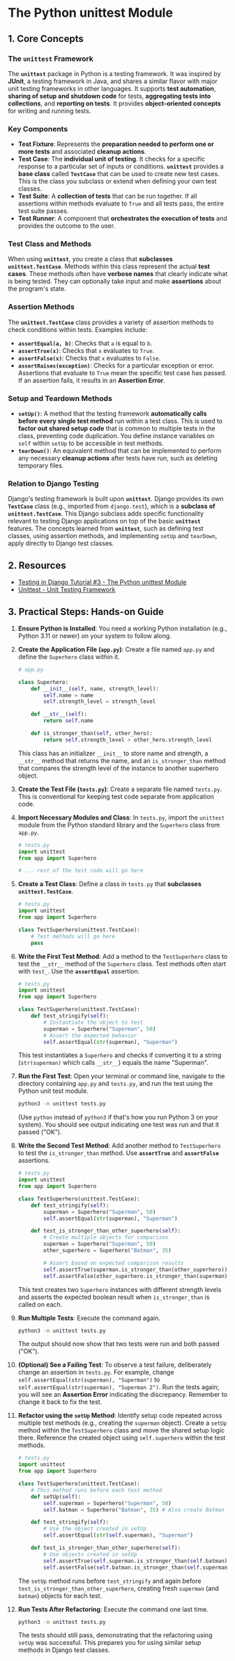 # The Python unittest Module

## 1. Core Concepts

### The `unittest` Framework

The **`unittest`** package in Python is a testing framework. It was inspired by **JUnit**, a testing framework in Java, and shares a similar flavor with major unit testing frameworks in other languages. It supports **test automation**, **sharing of setup and shutdown code** for tests, **aggregating tests into collections**, and **reporting on tests**. It provides **object-oriented concepts** for writing and running tests.

### Key Components

- **Test Fixture**: Represents the **preparation needed to perform one or more tests** and associated **cleanup actions**.
- **Test Case**: The **individual unit of testing**. It checks for a specific response to a particular set of inputs or conditions. **`unittest`** provides a **base class** called **`TestCase`** that can be used to create new test cases. This is the class you subclass or extend when defining your own test classes.
- **Test Suite**: A **collection of tests** that can be run together. If all assertions within methods evaluate to `True` and all tests pass, the entire test suite passes.
- **Test Runner**: A component that **orchestrates the execution of tests** and provides the outcome to the user.

### Test Class and Methods

When using **`unittest`**, you create a class that **subclasses `unittest.TestCase`**. Methods within this class represent the actual **test cases**. These methods often have **verbose names** that clearly indicate what is being tested. They can optionally take input and make **assertions** about the program's state.

### Assertion Methods

The **`unittest.TestCase`** class provides a variety of assertion methods to check conditions within tests. Examples include:

- **`assertEqual(a, b)`**: Checks that `a` is equal to `b`.
- **`assertTrue(x)`**: Checks that `x` evaluates to `True`.
- **`assertFalse(x)`**: Checks that `x` evaluates to `False`.
- **`assertRaises(exception)`**: Checks for a particular exception or error.
  Assertions that evaluate to `True` mean the specific test case has passed. If an assertion fails, it results in an **Assertion Error**.

### Setup and Teardown Methods

- **`setUp()`**: A method that the testing framework **automatically calls before every single test method** run within a test class. This is used to **factor out shared setup code** that is common to multiple tests in the class, preventing code duplication. You define instance variables on `self` within `setUp` to be accessible in test methods.
- **`tearDown()`**: An equivalent method that can be implemented to perform any necessary **cleanup actions** after tests have run, such as deleting temporary files.

### Relation to Django Testing

Django's testing framework is built upon **`unittest`**. Django provides its own **`TestCase`** class (e.g., imported from `django.test`), which is a **subclass of `unittest.TestCase`**. This Django subclass adds specific functionality relevant to testing Django applications on top of the basic **`unittest`** features. The concepts learned from **`unittest`**, such as defining test classes, using assertion methods, and implementing `setUp` and `tearDown`, apply directly to Django test classes.

## 2. Resources

- [Testing in Django Tutorial #3 - The Python unittest Module](https://youtu.be/Ob25drPBgu0?si=-5MQTcXMDwO1hBEa)
- [Unittest - Unit Testing Framework](https://docs.python.org/3/library/unittest.html)

## 3. Practical Steps: Hands-on Guide

1.  **Ensure Python is Installed**: You need a working Python installation (e.g., Python 3.11 or newer) on your system to follow along.

2.  **Create the Application File (`app.py`)**: Create a file named `app.py` and define the `Superhero` class within it.

    ```python
    # app.py

    class Superhero:
        def __init__(self, name, strength_level):
            self.name = name
            self.strength_level = strength_level

        def __str__(self):
            return self.name

        def is_stronger_than(self, other_hero):
            return self.strength_level > other_hero.strength_level
    ```

    This class has an initializer `__init__` to store name and strength, a `__str__` method that returns the name, and an `is_stronger_than` method that compares the strength level of the instance to another superhero object.

3.  **Create the Test File (`tests.py`)**: Create a separate file named `tests.py`. This is conventional for keeping test code separate from application code.

4.  **Import Necessary Modules and Class**: In `tests.py`, import the `unittest` module from the Python standard library and the `Superhero` class from `app.py`.

    ```python
    # tests.py
    import unittest
    from app import Superhero

    # ... rest of the test code will go here
    ```

5.  **Create a Test Class**: Define a class in `tests.py` that **subclasses `unittest.TestCase`**.

    ```python
    # tests.py
    import unittest
    from app import Superhero

    class TestSuperhero(unittest.TestCase):
        # Test methods will go here
        pass
    ```

6.  **Write the First Test Method**: Add a method to the `TestSuperhero` class to test the `__str__` method of the `Superhero` class. Test methods often start with `test_`. Use the **`assertEqual`** assertion.

    ```python
    # tests.py
    import unittest
    from app import Superhero

    class TestSuperhero(unittest.TestCase):
        def test_stringify(self):
            # Instantiate the object to test
            superman = Superhero("Superman", 50)
            # Assert the expected behavior
            self.assertEqual(str(superman), "Superman")
    ```

    This test instantiates a `Superhero` and checks if converting it to a string (`str(superman)` which calls `__str__`) equals the name "Superman".

7.  **Run the First Test**: Open your terminal or command line, navigate to the directory containing `app.py` and `tests.py`, and run the test using the Python unit test module.

    ```bash
    python3 -m unittest tests.py
    ```

    (Use `python` instead of `python3` if that's how you run Python 3 on your system). You should see output indicating one test was run and that it passed ("OK").

8.  **Write the Second Test Method**: Add another method to `TestSuperhero` to test the `is_stronger_than` method. Use **`assertTrue`** and **`assertFalse`** assertions.

    ```python
    # tests.py
    import unittest
    from app import Superhero

    class TestSuperhero(unittest.TestCase):
        def test_stringify(self):
            superman = Superhero("Superman", 50)
            self.assertEqual(str(superman), "Superman")

        def test_is_stronger_than_other_superhero(self):
            # Create multiple objects for comparison
            superman = Superhero("Superman", 50)
            other_superhero = Superhero("Batman", 35)

            # Assert based on expected comparison results
            self.assertTrue(superman.is_stronger_than(other_superhero))
            self.assertFalse(other_superhero.is_stronger_than(superman))
    ```

    This test creates two `Superhero` instances with different strength levels and asserts the expected boolean result when `is_stronger_than` is called on each.

9.  **Run Multiple Tests**: Execute the command again.

    ```bash
    python3 -m unittest tests.py
    ```

    The output should now show that two tests were run and both passed ("OK").

10. **(Optional) See a Failing Test**: To observe a test failure, deliberately change an assertion in `tests.py`. For example, change `self.assertEqual(str(superman), "Superman")` to `self.assertEqual(str(superman), "Superman 2")`. Run the tests again; you will see an **Assertion Error** indicating the discrepancy. Remember to change it back to fix the test.

11. **Refactor using the `setUp` Method**: Identify setup code repeated across multiple test methods (e.g., creating the `superman` object). Create a `setUp` method within the `TestSuperhero` class and move the shared setup logic there. Reference the created object using `self.superhero` within the test methods.

    ```python
    # tests.py
    import unittest
    from app import Superhero

    class TestSuperhero(unittest.TestCase):
        # This method runs before each test method
        def setUp(self):
            self.superman = Superhero("Superman", 50)
            self.batman = Superhero("Batman", 35) # Also create Batman here if used in multiple tests

        def test_stringify(self):
            # Use the object created in setUp
            self.assertEqual(str(self.superman), "Superman")

        def test_is_stronger_than_other_superhero(self):
            # Use objects created in setUp
            self.assertTrue(self.superman.is_stronger_than(self.batman))
            self.assertFalse(self.batman.is_stronger_than(self.superman))
    ```

    The `setUp` method runs before `test_stringify` and again before `test_is_stronger_than_other_superhero`, creating fresh `superman` (and `batman`) objects for each test.

12. **Run Tests After Refactoring**: Execute the command one last time.

    ```bash
    python3 -m unittest tests.py
    ```

    The tests should still pass, demonstrating that the refactoring using `setUp` was successful. This prepares you for using similar setup methods in Django test classes.
